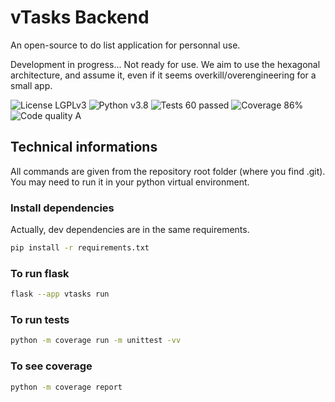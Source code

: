 # vTasks Backend
An open-source to do list application for personnal use.

Development in progress... Not ready for use. We aim to use the hexagonal architecture, and assume it, even if it seems overkill/overengineering for a small app.

![License LGPLv3](https://img.shields.io/badge/license-LGPLv3-blue "License LGPLv3")
![Python v3.8](https://img.shields.io/badge/python-v3.8-blue "Python v3.8")
![Tests 60 passed](https://img.shields.io/badge/tests-60%20passed-green "Tests 60 passed")
![Coverage 86%](https://img.shields.io/badge/coverage-86%25-green "Coverage 86%")
![Code quality A](https://img.shields.io/badge/code%20quality-A-green "Code quality A")

## Technical informations

All commands are given from the repository root folder (where you find .git).
You may need to run it in your python virtual environment.

### Install dependencies

Actually, dev dependencies are in the same requirements.

```bash
pip install -r requirements.txt
```

### To run flask
```bash
flask --app vtasks run
```

### To run tests
```bash
python -m coverage run -m unittest -vv
```

### To see coverage
```bash
python -m coverage report
```
